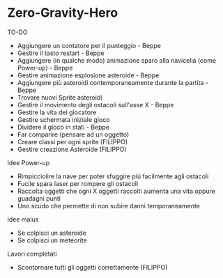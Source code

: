 # Zero-Gravity-Hero

TO-DO

- Aggiungere un contatore per il punteggio - Beppe
- Gestire il tasto restart - Beppe
- Aggiungere (in qualche modo) animazione sparo alla navicella (come Power-up) - Beppe
- Gestire animazione esplosione asteroide - Beppe
- Aggiungere più asteroidi contemporaneamente durante la partita - Beppe
- Trovare nuovi Sprite asteroidi
- Gestire il movimento degli ostacoli sull'asse X - Beppe
- Gestire la vita del giocatore
- Gestire schermata iniziale gioco
- Dividere il gioco in stati - Beppe
- Far comparire (pensare ad un oggetto)
- Creare classi per ogni sprite (FILIPPO)
- Gestire creazione Asteroide (FILIPPO)

Idee Power-up

- Rimpicciolire la nave per poter sfuggire più facilmente agli ostacoli
- Fucile spara laser per rompere gli ostacoli
- Raccolta oggetti che ogni X oggetti raccolti aumenta una vita oppure guadagni punti
- Uno scudo che permette di non subire danni temporaneamente

Idee malus

- Se colpisci un asteroide
- Se colpisci un meteorite 

Lavori completati
- Scontornare tutti gli oggetti correttamente (FILIPPO)
